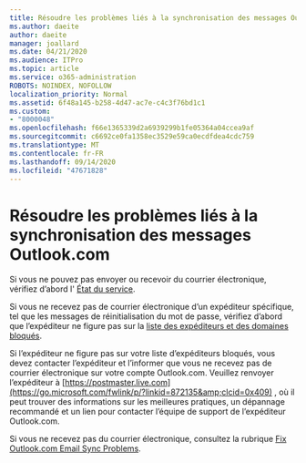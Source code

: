 ```yaml
---
title: Résoudre les problèmes liés à la synchronisation des messages Outlook.com
ms.author: daeite
author: daeite
manager: joallard
ms.date: 04/21/2020
ms.audience: ITPro
ms.topic: article
ms.service: o365-administration
ROBOTS: NOINDEX, NOFOLLOW
localization_priority: Normal
ms.assetid: 6f48a145-b258-4d47-ac7e-c4c3f76bd1c1
ms.custom:
- "8000048"
ms.openlocfilehash: f66e1365339d2a6939299b1fe05364a04ccea9af
ms.sourcegitcommit: c6692ce0fa1358ec3529e59ca0ecdfdea4cdc759
ms.translationtype: MT
ms.contentlocale: fr-FR
ms.lasthandoff: 09/14/2020
ms.locfileid: "47671828"
---
```

# <a name="fix-outlookcom-email-sync-issues"></a>Résoudre les problèmes liés à la synchronisation des messages Outlook.com

Si vous ne pouvez pas envoyer ou recevoir du courrier électronique, vérifiez d’abord l' [État du service](https://go.microsoft.com/fwlink/p/?linkid=837482&amp;clcid=0x409).
  
Si vous ne recevez pas de courrier électronique d’un expéditeur spécifique, tel que les messages de réinitialisation du mot de passe, vérifiez d’abord que l’expéditeur ne figure pas sur la [liste des expéditeurs et des domaines bloqués](https://outlook.live.com/mail/options/mail/junkEmail/blockedSendersAndDomains).
  
Si l’expéditeur ne figure pas sur votre liste d’expéditeurs bloqués, vous devez contacter l’expéditeur et l’informer que vous ne recevez pas de courrier électronique sur votre compte Outlook.com. Veuillez renvoyer l’expéditeur à [https://postmaster.live.com](https://go.microsoft.com/fwlink/p/?linkid=872135&amp;clcid=0x409) , où il peut trouver des informations sur les meilleures pratiques, un dépannage recommandé et un lien pour contacter l’équipe de support de l’expéditeur Outlook.com.
  
Si vous ne recevez pas du courrier électronique, consultez la rubrique [Fix Outlook.com Email Sync Problems](https://support.office.com/article/d39e3341-8d79-4bf1-b3c7-ded602233642?wt.mc_id=Office_Outlook_com_Alchemy).